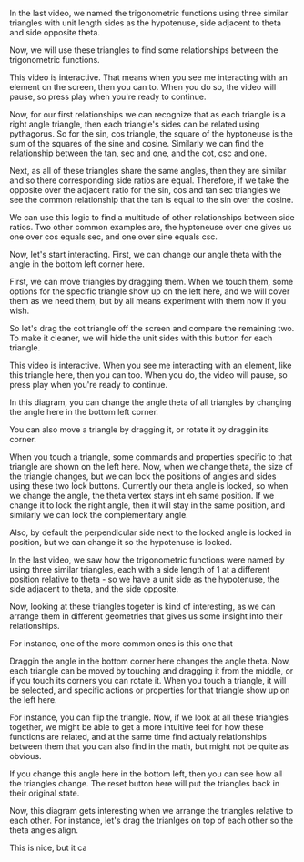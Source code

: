 In the last video, we named the trigonometric functions using three similar triangles with unit length sides as the hypotenuse, side adjacent to theta and side opposite theta.

Now, we will use these triangles to find some relationships between the trigonometric functions.

This video is interactive. That means when you see me interacting with an element on the screen, then you can to. When you do so, the video will pause, so press play when you're ready to continue.

Now, for our first relationships we can recognize that as each triangle is a right angle triangle, then each triangle's sides can be related using pythagorus. So for the sin, cos triangle, the square of the hyptoneuse is the sum of the squares of the sine and cosine. Similarly we can find the relationship between the tan, sec and one, and the cot, csc and one.

Next, as all of these triangles share the same angles, then they are similar and so there corresponding side ratios are equal. Therefore, if we take the opposite over the adjacent ratio for the sin, cos and tan sec triangles we see the common relationship that the tan is equal to the sin over the cosine.

We can use this logic to find a multitude of other relationships between side ratios. Two other common examples are, the hyptoneuse over one gives us one over cos equals sec, and one over sine equals csc.

Now, let's start interacting. First, we can change our angle theta with the angle in the bottom left corner here.

First, we can move triangles by dragging them. When we touch them, some options for the specific triangle show up on the left here, and we will cover them as we need them, but by all means experiment with them now if you wish.

So let's drag the cot triangle off the screen and compare the remaining two. To make it cleaner, we will hide the unit sides with this button for each triangle.



This video is interactive. When you see me interacting with an element, like this triangle here, then you can too. When you do, the video will pause, so press play when you're ready to continue.

In this diagram, you can change the angle theta of all triangles by changing the angle here in the bottom left corner.

You can also move a triangle by dragging it, or rotate it by draggin its corner.

When you touch a triangle, some commands and properties specific to that triangle are shown on the left here. Now, when we change theta, the size of the triangle changes, but we can lock the positions of angles and sides using these two lock buttons. Currently our theta angle is locked, so when we change the angle, the theta vertex stays int eh same position. If we change it to lock the right angle, then it will stay in the same position, and similarly we can lock the complementary angle.

Also, by default the perpendicular side next to the locked angle is locked in position, but we can change it so the hypotenuse is locked.


In the last video, we saw how the trigonometric functions were named by using three similar triangles, each with a side length of 1 at a different position relative to theta - so we have a unit side as the hypotenuse, the side adjacent to theta, and the side opposite.

Now, looking at these triangles togeter is kind of interesting, as we can arrange them in different geometries that gives us some insight into their relationships.

For instance, one of the more common ones is this one that 

Draggin the angle in the bottom corner here changes the angle theta.
Now, each triangle can be moved by touching and dragging it from the middle, or if you touch its corners you can rotate it. When you touch a triangle, it will be selected, and specific actions or properties for that triangle show up on the left here.

For instance, you can flip the triangle.
Now, if we look at all these triangles together, we might be able to get a more intuitive feel for how these functions are related, and at the same time find actualy relationships between them that you can also find in the math, but might not be quite as obvious.

If you change this angle here in the bottom left, then you can see how all the triangles change. The reset button here will put the triangles back in their original state.

Now, this diagram gets interesting when we arrange the triangles relative to each other. For instance, let's drag the trianlges on top of each other so the theta angles align.

This is nice, but it ca

